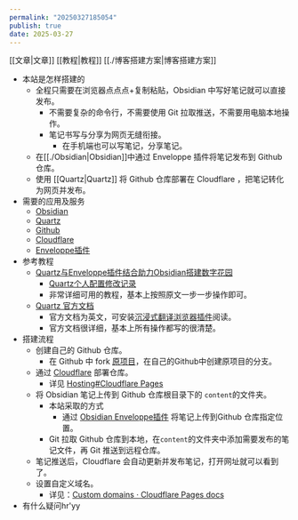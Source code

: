 ```yaml
---
permalink: "20250327185054"
publish: true
date: 2025-03-27
---
```

[[文章|文章]] [[教程|教程]] [[./博客搭建方案|博客搭建方案]]  
  
- 本站是怎样搭建的  
	- 全程只需要在浏览器点点点+复制粘贴，Obsidian 中写好笔记就可以直接发布。  
		- 不需要复杂的命令行，不需要使用 Git 拉取推送，不需要用电脑本地操作。  
		- 笔记书写与分享为网页无缝衔接。  
			- 在手机端也可以写笔记，分享笔记。  
	- 在[[./Obsidian|Obsidian]]中通过 Enveloppe 插件将笔记发布到 Github 仓库。  
	- 使用 [[Quartz|Quartz]] 将 Github 仓库部署在 Cloudflare ，把笔记转化为网页并发布。  
- 需要的应用及服务  
	- [Obsidian](https://obsidian.md/)  
	- [Quartz](https://quartz.jzhao.xyz/)  
	- [Github](https://github.com)  
	- [Cloudflare](https://dash.cloudflare.com/)  
	- [Enveloppe插件](https://github.com/Enveloppe/obsidian-enveloppe)  
- 参考教程  
	- [Quartz与Enveloppe插件结合助力Obsidian搭建数字花园](https://lazyjack.12123123.xyz/%E5%85%B6%E5%AE%83%E8%B5%84%E6%BA%90/Obsidian/Quartz%E4%B8%8EEnveloppe%E6%8F%92%E4%BB%B6%E7%BB%93%E5%90%88%E5%8A%A9%E5%8A%9BObsidian%E6%90%AD%E5%BB%BA%E6%95%B0%E5%AD%97%E8%8A%B1%E5%9B%AD)  
		- [Quartz个人配置修改记录](https://lazyjack.12123123.xyz/%E5%85%B6%E5%AE%83%E8%B5%84%E6%BA%90/Obsidian/Quartz%E4%B8%AA%E4%BA%BA%E9%85%8D%E7%BD%AE%E4%BF%AE%E6%94%B9%E8%AE%B0%E5%BD%95)  
		- 非常详细可用的教程，基本上按照原文一步一步操作即可。  
	- [Quartz 官方文档](https://quartz.jzhao.xyz/)  
		- 官方文档为英文，可安装[沉浸式翻译浏览器插件](https://immersivetranslate.com/zh-Hans/)阅读。  
		- 官方文档很详细，基本上所有操作都写的很清楚。  
- 搭建流程  
	- 创建自己的 Github 仓库。  
		- 在 Github 中 fork [原项目](https://github.com/jackyzha0/quartz)，在自己的Github中创建原项目的分支。  
	- 通过 [Cloudflare](https://dash.cloudflare.com/) 部署仓库。  
		- 详见 [Hosting#Cloudflare Pages](https://quartz.jzhao.xyz/hosting#cloudflare-pages)  
	- 将 Obsidian 笔记上传到 Github 仓库根目录下的 `content`的文件夹。  
		- 本站采取的方式  
			- 通过 [Obsidian Enveloppe插件](https://github.com/Enveloppe/obsidian-enveloppe) 将笔记上传到Github 仓库指定位置。  
		- Git 拉取 Github 仓库到本地，在`content`的文件夹中添加需要发布的笔记文件，再 Git 推送到远程仓库。  
	- 笔记推送后，Cloudflare 会自动更新并发布笔记，打开网址就可以看到了。  
	- 设置自定义域名。  
		- 详见：[Custom domains · Cloudflare Pages docs](https://developers.cloudflare.com/pages/configuration/custom-domains/)  
- 有什么疑问hr'yy  
